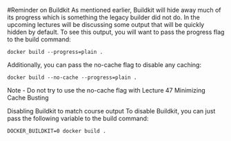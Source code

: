 #Reminder on Buildkit
As mentioned earlier, Buildkit will hide away much of its progress which is something the legacy builder did not do. In the upcoming lectures will be discussing some output that will be quickly hidden by default. To see this output, you will want to pass the progress flag to the build command:

`docker build --progress=plain .`

Additionally, you can pass the no-cache flag to disable any caching:

`docker build --no-cache --progress=plain .`

Note - Do not try to use the no-cache flag with Lecture 47 Minimizing Cache Busting

Disabling Buildkit to match course output
To disable Buildkit, you can just pass the following variable to the build command:

`DOCKER_BUILDKIT=0 docker build .`
